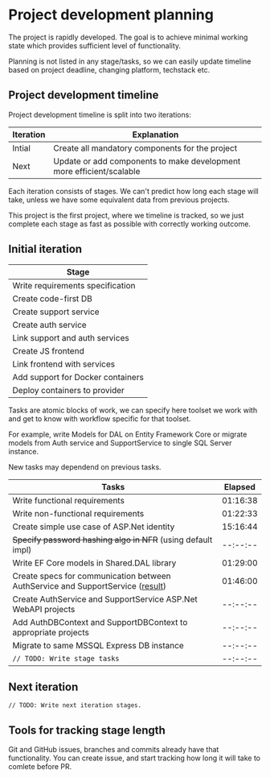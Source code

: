 # Project development planning

The project is rapidly developed.
The goal is to achieve minimal working state which provides sufficient level of functionality.

Planning is not listed in any stage/tasks,
so we can easily update timeline based on project deadline,
changing platform, techstack etc.

## Project development timeline

Project development timeline is split into two iterations:

|Iteration|Explanation|
|---------|-----------|
|Intial|Create all mandatory components for the project|
|Next|Update or add components to make development more efficient/scalable|

Each iteration consists of stages.
We can't predict how long each stage will take,
unless we have some equivalent data from previous projects.

This project is the first project, where we timeline is tracked,
so we just complete each stage as fast as possible with correctly working outcome.

## Initial iteration

|Stage|
|-----|
|Write requirements specification|
|Create code-first DB|
|Create support service|
|Create auth service|
|Link support and auth services|
|Create JS frontend|
|Link frontend with services|
|Add support for Docker containers|
|Deploy containers to provider|

Tasks are atomic blocks of work, we can specify here toolset we work with and
get to know with workflow specific for that toolset.

For example, write Models for DAL on Entity Framework Core or migrate models
from Auth service and SupportService to single SQL Server instance.

New tasks may dependend on previous tasks.

|Tasks|Elapsed|
|-----|-------|
|Write functional requirements|01:16:38|
|Write non-functional requirements|01:22:33|
|Create simple use case of ASP.Net identity|15:16:44|
|~~Specify password hashing algo in NFR~~ (using default impl)|--:--:--|
|Write EF Core models in Shared.DAL library|01:29:00|
|Create specs for communication between AuthService and SupportService ([result](./CommunicationSpecs.md))|01:46:00|
|Create AuthService and SupportService ASP.Net WebAPI projects|--:--:--|
|Add AuthDBContext and SupportDBContext to appropriate projects|--:--:--|
|Migrate to same MSSQL Express DB instance|--:--:--|
|`// TODO: Write stage tasks`|--:--:--|

## Next iteration

```JS
// TODO: Write next iteration stages.
```

## Tools for tracking stage length

Git and GitHub issues, branches and commits already have that functionality.
You can create issue, and start tracking how long
it will take to comlete before PR.
